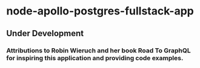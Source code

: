 # node-apollo-postgres-fullstack-app

## Under Development

### Attributions to Robin Wieruch and her book Road To GraphQL for inspiring this application and providing code examples.
